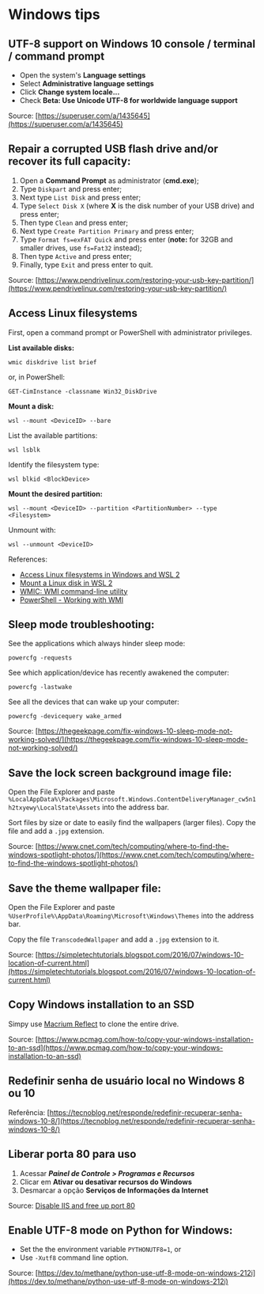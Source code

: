 # Windows tips

## UTF-8 support on Windows 10 console / terminal / command prompt

+ Open the system's **Language settings**
+ Select **Administrative language settings**
+ Click **Change system locale...**
+ Check **Beta: Use Unicode UTF-8 for worldwide language support**

Source: [https://superuser.com/a/1435645](https://superuser.com/a/1435645)

## Repair a corrupted USB flash drive and/or recover its full capacity:

1. Open a **Command Prompt** as administrator (**cmd.exe**);
1. Type `Diskpart` and press enter;
1. Next type `List Disk` and press enter;
1. Type `Select Disk X` (where **X** is the disk number of your USB drive) and press enter;
1. Then type `Clean` and press enter;
1. Next type `Create Partition Primary` and press enter;
1. Type `Format fs=exFAT Quick` and press enter (**note:** for 32GB and smaller drives, use `fs=Fat32` instead);
1. Then type `Active` and press enter;
1. Finally, type `Exit` and press enter to quit.

Source: [https://www.pendrivelinux.com/restoring-your-usb-key-partition/](https://www.pendrivelinux.com/restoring-your-usb-key-partition/)

## Access Linux filesystems

First, open a command prompt or PowerShell with administrator privileges.

**List available disks:**

```
wmic diskdrive list brief
```

or, in PowerShell:

```
GET-CimInstance -classname Win32_DiskDrive
```

**Mount a disk:**

```
wsl --mount <DeviceID> --bare
```

List the available partitions:

```
wsl lsblk
```

Identify the filesystem type:

```
wsl blkid <BlockDevice>
```

**Mount the desired partition:**

```
wsl --mount <DeviceID> --partition <PartitionNumber> --type <Filesystem>
```

Unmount with:

```
wsl --unmount <DeviceID>
```

References:

+ [Access Linux filesystems in Windows and WSL 2](https://devblogs.microsoft.com/commandline/access-linux-filesystems-in-windows-and-wsl-2/)
+ [Mount a Linux disk in WSL 2](https://learn.microsoft.com/en-us/windows/wsl/wsl2-mount-disk)
+ [WMIC: WMI command-line utility](https://learn.microsoft.com/en-us/windows/win32/wmisdk/wmic)
+ [PowerShell - Working with WMI](https://learn.microsoft.com/en-us/powershell/scripting/learn/ps101/07-working-with-wmi?view=powershell-7.4)

## Sleep mode troubleshooting:

See the applications which always hinder sleep mode:
```
powercfg -requests
```

See which application/device has recently awakened the computer:
```
powercfg -lastwake
```

See all the devices that can wake up your computer:
```
powercfg -devicequery wake_armed
```

Source: [https://thegeekpage.com/fix-windows-10-sleep-mode-not-working-solved/](https://thegeekpage.com/fix-windows-10-sleep-mode-not-working-solved/)

## Save the lock screen background image file:

Open the File Explorer and paste `%LocalAppData%\Packages\Microsoft.Windows.ContentDeliveryManager_cw5n1h2txyewy\LocalState\Assets` into the address bar.

Sort files by size or date to easily find the wallpapers (larger files). Copy the file and add a `.jpg` extension.

Source: [https://www.cnet.com/tech/computing/where-to-find-the-windows-spotlight-photos/](https://www.cnet.com/tech/computing/where-to-find-the-windows-spotlight-photos/)

## Save the theme wallpaper file:

Open the File Explorer and paste `%UserProfile%\AppData\Roaming\Microsoft\Windows\Themes` into the address bar.

Copy the file `TranscodedWallpaper` and add a `.jpg` extension to it.

Source: [https://simpletechtutorials.blogspot.com/2016/07/windows-10-location-of-current.html](https://simpletechtutorials.blogspot.com/2016/07/windows-10-location-of-current.html)

## Copy Windows installation to an SSD

Simpy use [Macrium Reflect](https://www.macrium.com/reflectfree) to clone the entire drive.

Source: [https://www.pcmag.com/how-to/copy-your-windows-installation-to-an-ssd](https://www.pcmag.com/how-to/copy-your-windows-installation-to-an-ssd)

## Redefinir senha de usuário local no Windows 8 ou 10

Referência: [https://tecnoblog.net/responde/redefinir-recuperar-senha-windows-10-8/](https://tecnoblog.net/responde/redefinir-recuperar-senha-windows-10-8/)

## Liberar porta 80 para uso

1. Acessar **_Painel de Controle > Programas e Recursos_**
1. Clicar em **Ativar ou desativar recursos do Windows**
1. Desmarcar a opção **Serviços de Informações da Internet**

Source: [Disable IIS and free up port 80](https://superuser.com/a/1377078)

## Enable UTF-8 mode on Python for Windows:

+ Set the the environment variable `PYTHONUTF8=1`, or
+ Use `-Xutf8` command line option.

Source: [https://dev.to/methane/python-use-utf-8-mode-on-windows-212i](https://dev.to/methane/python-use-utf-8-mode-on-windows-212i)
